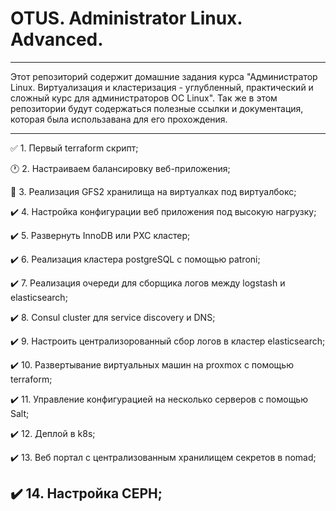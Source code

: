 # OTUS. Administrator Linux. Advanced.
____
Этот репозиторий содержит домашние задания курса "Администратор Linux. Виртуализация и кластеризация - углубленный, практический и сложный курс для администраторов ОС Linux". Так же в этом репозитории будут содержаться полезные ссылки и документация, которая была использавана для его прохождения.
____
:white_check_mark:  1. Первый terraform скрипт;

:clock1:  2. Настраиваем балансировку веб-приложения;

:construction_worker:  3. Реализация GFS2 хранилища на виртуалках под виртуалбокс;

:heavy_check_mark:  4. Настройка конфигурации веб приложения под высокую нагрузку;

:heavy_check_mark:  5. Развернуть InnoDB или PXC кластер;

:heavy_check_mark:  6. Реализация кластера postgreSQL с помощью patroni;

:heavy_check_mark:  7. Реализация очереди для сборщика логов между logstash и elasticsearch;

:heavy_check_mark:  8. Consul cluster для service discovery и DNS;

:heavy_check_mark:  9. Настроить централизорованный сбор логов в кластер elasticsearch;

:heavy_check_mark:  10. Развертывание виртуальных машин на proxmox с помощью terraform;

:heavy_check_mark:  11. Управление конфигурацией на несколько серверов с помощью Salt;

:heavy_check_mark:  12. Деплой в k8s;

:heavy_check_mark:  13. Веб портал с централизованным хранилищем секретов в nomad;

:heavy_check_mark:  14. Настройка CEPH;
---
